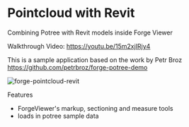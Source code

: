 # Pointcloud with Revit
Combining Potree with Revit models inside Forge Viewer

Walkthrough Video: https://youtu.be/15m2xjIRjy4


This is a sample application based on the work by Petr Broz
https://github.com/petrbroz/forge-potree-demo


![forge-pointcloud-revit](https://user-images.githubusercontent.com/440241/80035021-22b4d200-84a4-11ea-9a7b-06c241f6a443.jpg)

Features
- ForgeViewer's markup, sectioning and measure tools
- loads in potree sample data
